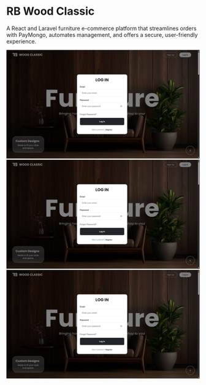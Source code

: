 # RB Wood Classic 
A React and Laravel furniture e-commerce platform that streamlines orders with PayMongo, automates management, and offers a secure, user-friendly experience.

![image alt](https://github.com/jayraldbernales/RB-Wood-Classic-/blob/main/public/img/Screenshot%20(272).png?raw=true)
![image alt](https://github.com/jayraldbernales/RB-Wood-Classic-/blob/main/public/img/Screenshot%20(272).png?raw=true)
![image alt](https://github.com/jayraldbernales/RB-Wood-Classic-/blob/main/public/img/Screenshot%20(272).png?raw=true)
